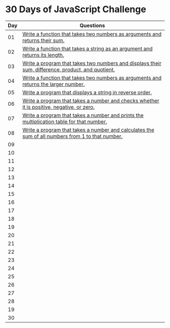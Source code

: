 # 30 Days of JavaScript Challenge



| Day | Questions                                                  |
|------|---------------------------------------------------------|
| 01 |  [ Write a function that takes two numbers as arguments and returns their sum.](./30%20Days%20JavaScript%20Challenge/1-Day.js)|
| 02 |  [ Write a function that takes a string as an argument and returns its length.](./30%20Days%20JavaScript%20Challenge/2-Day.js)|
| 03 |  [ Write a program that takes two numbers and displays their sum, difference, product, and quotient. ](./30%20Days%20JavaScript%20Challenge/3-Day.js)|
| 04 |  [ Write a function that takes two numbers as arguments and returns the larger number. ](./30%20Days%20JavaScript%20Challenge/4-Day.js)|
| 05 |  [ Write a program that displays a string in reverse order. ](./30%20Days%20JavaScript%20Challenge/5-Day.js)|
| 06 |  [ Write a program that takes a number and checks whether it is positive, negative, or zero. ](./30%20Days%20JavaScript%20Challenge/6-Day.js)|
| 07 |  [ Write a program that takes a number and prints the multiplication table for that number. ](./30%20Days%20JavaScript%20Challenge/7-Day.js)|
| 08 |  [ Write a program that takes a number and calculates the sum of all numbers from 1 to that number. ]()|
| 09 |  [  ]()|
| 10 |  [  ]()|
| 11 |  [  ]()|
| 12 |  [  ]()|
| 13 |  [  ]()|
| 14 |  [  ]()|
| 15 |  [  ]()|
| 16 |  [  ]()|
| 17 |  [  ]()|
| 18 |  [  ]()|
| 19 |  [  ]()|
| 20 |  [  ]()|
| 21 |  [  ]()|
| 22 |  [  ]()|
| 23 |  [  ]()|
| 24 |  [  ]()|
| 25 |  [  ]()|
| 26 |  [  ]()|
| 27 |  [  ]()|
| 28 |  [  ]()|
| 19 |  [  ]()|
| 30 |  [  ]()|